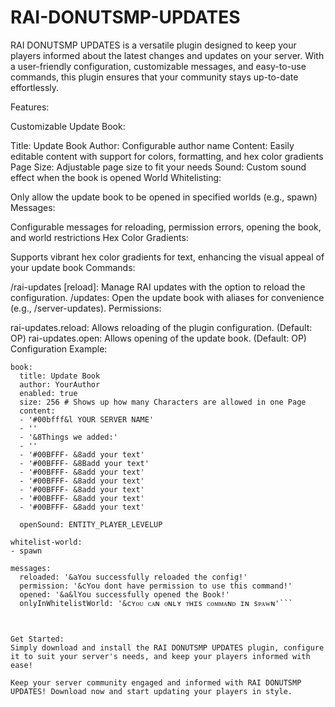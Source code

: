 # RAI-DONUTSMP-UPDATES

RAI DONUTSMP UPDATES is a versatile plugin designed to keep your players informed about the latest changes and updates on your server. With a user-friendly configuration, customizable messages, and easy-to-use commands, this plugin ensures that your community stays up-to-date effortlessly.

Features:

Customizable Update Book:

Title: Update Book
Author: Configurable author name
Content: Easily editable content with support for colors, formatting, and hex color gradients
Page Size: Adjustable page size to fit your needs
Sound: Custom sound effect when the book is opened
World Whitelisting:

Only allow the update book to be opened in specified worlds (e.g., spawn)
Messages:

Configurable messages for reloading, permission errors, opening the book, and world restrictions
Hex Color Gradients:

Supports vibrant hex color gradients for text, enhancing the visual appeal of your update book
Commands:

/rai-updates [reload]: Manage RAI updates with the option to reload the configuration.
/updates: Open the update book with aliases for convenience (e.g., /server-updates).
Permissions:

rai-updates.reload: Allows reloading of the plugin configuration. (Default: OP)
rai-updates.open: Allows opening of the update book. (Default: OP)
Configuration Example:

```
book:
  title: Update Book
  author: YourAuthor
  enabled: true
  size: 256 # Shows up how many Characters are allowed in one Page
  content:
  - '#00bfff&l YOUR SERVER NAME'
  - ''
  - '&8Things we added:'
  - ''
  - '#00BFFF- &8add your text'
  - '#00BFFF- &8Badd your text'
  - '#00BFFF- &8add your text'
  - '#00BFFF- &8add your text'
  - '#00BFFF- &8add your text'
  - '#00BFFF- &8add your text'
  - '#00BFFF- &8add your text'
  
  openSound: ENTITY_PLAYER_LEVELUP

whitelist-world:
- spawn

messages:
  reloaded: '&aYou successfully reloaded the config!'
  permission: '&cYou dont have permission to use this command!'
  opened: '&a&lYou successfully opened the Book!'
  onlyInWhitelistWorld: '&cʏᴏᴜ ᴄᴀɴ ᴏɴʟʏ ᴛʜɪѕ ᴄᴏᴍᴍᴀɴᴅ ɪɴ ѕᴘᴀᴡɴ'```


  
Get Started:
Simply download and install the RAI DONUTSMP UPDATES plugin, configure it to suit your server's needs, and keep your players informed with ease!

Keep your server community engaged and informed with RAI DONUTSMP UPDATES! Download now and start updating your players in style.





